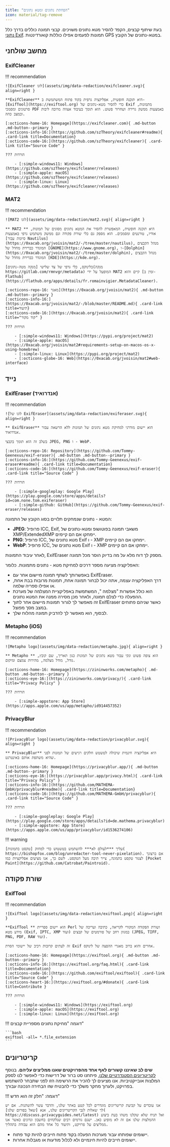 ```yaml
---
title: "הפחתת נתונים ומטא נתונים"
icon: material/tag-remove
---
```


בעת שיתוף קבצים, הקפד להסיר מטא נתונים משויכים. קבצי תמונה כוללים בדרך כלל [נתוני Exif](https://en.wikipedia.org/wiki/Exif). תמונות לפעמים אפילו כוללות קואורדינטות GPS במטא-נתונים של הקובץ.

## מחשב שולחני

### ExifCleaner

!!! recommendation

    ![ExifCleaner לוגו](assets/img/data-redaction/exifcleaner.svg){ align=right }
    
    **ExifCleaner** היא תוכנה חופשית, אפליקציה גרפית בקוד פתוח המשתמשת ב-[ExifTool](https://exiftool.org) כדי להסיר מטא-נתונים של Exif מתמונות, סרטונים ומסמכי PDF באמצעות ממשק גרירה ושחרור פשוט. הוא תומך בעיבוד אצווה מרובה ליבות ובמצב כהה.
    
    [:octicons-home-16: Homepage](https://exifcleaner.com){ .md-button .md-button--primary }
    [:octicons-info-16:](https://github.com/szTheory/exifcleaner#readme){ .card-link title=Documentation}
    [:octicons-code-16:](https://github.com/szTheory/exifcleaner){ .card-link title="Source Code" }
    
    ??? הורדות
    
        - [:simple-windows11: Windows](https://github.com/szTheory/exifcleaner/releases)
        - [:simple-apple: macOS](https://github.com/szTheory/exifcleaner/releases)
        - [:simple-linux: Linux](https://github.com/szTheory/exifcleaner/releases)

### MAT2

!!! recommendation

    ![MAT2 לוגו](assets/img/data-redaction/mat2.svg){ align=right }
    
    ** MAT2 ** היא תוכנה חופשית, המאפשרת להסיר את המטא נתונים מסוגים של תמונות, אודיו, טורנטים ומסמכים. הוא מספק גם כלי שורת פקודה וגם ממשק משתמש גרפי באמצעות [סיומת עבור Nautilus](https://0xacab.org/jvoisin/mat2/-/tree/master/nautilus), מנהל הקבצים המוגדר כברירת מחדל של [GNOME](https://www.gnome.org), ו-[Dolphin](https://0xacab.org/jvoisin/mat2/-/tree/master/dolphin), מנהל הקבצים המוגדר כברירת מחדל של [KDE](https://kde.org).
    
    בלינוקס, כלי גרפי של צד שלישי [מנקה מטה-נתונים](מנקה https://gitlab.com/rmnvgr/metadata) המופעל על ידי MAT2 קיים והוא [זמין ב- Flathub](https://flathub.org/apps/details/fr.romainvigier.MetadataCleaner).
    
    [:octicons-repo-16: מאגר](https://0xacab.org/jvoisin/mat2){ .md-button .md-button--primary }
    [:octicons-info-16:](https://0xacab.org/jvoisin/mat2/-/blob/master/README.md){ .card-link title=תיעוד}
    [:octicons-code-16:](https://0xacab.org/jvoisin/mat2){ .card-link title="קוד מקור" }
    
    ??? הורדות
    
        - [:simple-windows11: Windows](https://pypi.org/project/mat2)
        - [:simple-apple: macOS](https://0xacab.org/jvoisin/mat2#requirements-setup-on-macos-os-x-using-homebrew)
        - [:simple-linux: Linux](https://pypi.org/project/mat2)
        - [:octicons-globe-16: Web](https://0xacab.org/jvoisin/mat2#web-interface)

## נייד

### ExifEraser (אנדרואיד)

!!! recommendation

    ![לוגו של ExifEraser](assets/img/data-redaction/exiferaser.svg){ align=right }
    
    ** ExifEraser** הוא יישום מודרני למחיקת מטא נתונים של תמונות ללא הרשאה עבור אנדרואיד.
    
    בשלב זה הוא תומך בקבצי JPEG, PNG ו - WebP.
    
    [:octicons-repo-16: Repository](https://github.com/Tommy-Geenexus/exif-eraser){ .md-button .md-button--primary }
    [:octicons-info-16:](https://github.com/Tommy-Geenexus/exif-eraser#readme){ .card-link title=Documentation}
    [:octicons-code-16:](https://github.com/Tommy-Geenexus/exif-eraser){ .card-link title="Source Code" }
    
    ??? הורדות
    
        - [:simple-googleplay: Google Play](https://play.google.com/store/apps/details?id=com.none.tom.exiferaser)
        - [:simple-github: GitHub](https://github.com/Tommy-Geenexus/exif-eraser/releases)

המטא - נתונים שנמחקים תלויים בסוג הקובץ של התמונה:

* **JPEG**: פרופיל ICC, Exif, משאבי תמונה בפוטושופ ומטא-נתונים של XMP/ExtendedXMP יימחקו אם הם קיימים.
* **PNG**: פרופיל ICC, מטא נתונים של Exif ו - XMP יימחקו אם הם קיימים.
* **WebP**: פרופיל ICC, מטא נתונים של Exif ו - XMP יימחקו אם הם קיימים.

לאחר עיבוד התמונות, ExifEraser מספק לך דוח מלא על מה בדיוק הוסר מכל תמונה.

האפליקציה מציעה מספר דרכים למחיקת מטא - נתונים מתמונות. כלומר:

* באפשרותך לשתף תמונה מיישום אחר עם ExifEraser.
* דרך האפליקציה עצמה, אתה יכול לבחור תמונה אחת, תמונות מרובות בבת אחת, או אפילו ספריה שלמה.
* הוא כולל אפשרות "מצלמה ", המשתמשת באפליקציית המצלמה של מערכת ההפעלה כדי לצלם תמונה, ולאחר מכן מסירה ממנה את המטא נתונים.
* זה מאפשר לך לגרור תמונות מיישום אחר לתוך ExifEraser כאשר שניהם פתוחים במצב מסך מפוצל.
* לבסוף, הוא מאפשר לך להדביק תמונה מהלוח שלך.

### Metapho (iOS)

!!! recommendation

    ![Metapho logo](assets/img/data-redaction/metapho.jpg){ align=right }
    
    ** Metapho ** הוא צופה פשוט ונקי עבור מטא נתונים של תמונות כגון תאריך, שם קובץ, גודל, מודל מצלמה, מהירות צמצם ומיקום.
    
    [:octicons-home-16: Homepage](https://zininworks.com/metapho){ .md-button .md-button--primary }
    [:octicons-eye-16:](https://zininworks.com/privacy/){ .card-link title="Privacy Policy" }
    
    ??? הורדות
    
        - [:simple-appstore: App Store](https://apps.apple.com/us/app/metapho/id914457352)

### PrivacyBlur

!!! recommendation

    ![PrivacyBlur logo](assets/img/data-redaction/privacyblur.svg){ align=right }
    
    ** PrivacyBlur** היא אפליקציה חינמית שיכולה לטשטש חלקים רגישים של תמונות לפני שהיא משתפת אותם באינטרנט.
    
    [:octicons-home-16: Homepage](https://privacyblur.app/){ .md-button .md-button--primary }
    [:octicons-eye-16:](https://privacyblur.app/privacy.html){ .card-link title="Privacy Policy" }
    [:octicons-info-16:](https://github.com/MATHEMA-GmbH/privacyblur#readme){ .card-link title=Documentation}
    [:octicons-code-16:](https://github.com/MATHEMA-GmbH/privacyblur){ .card-link title="Source Code" }
    
    ??? הורדות
    
        - [:simple-googleplay: Google Play](https://play.google.com/store/apps/details?id=de.mathema.privacyblur)
        - [:simple-appstore: App Store](https://apps.apple.com/us/app/privacyblur/id1536274106)

!!! warning

    עליך ***לעולם לא*** להשתמש בטשטוש כדי למחוק [טקסט בתמונות]( https://bishopfox.com/blog/unredacter-tool-never-pixelation). אם ברצונך לצנזר טקסט בתמונה, צייר תיבה מעל הטקסט. לשם כך, אנו מציעים אפליקציות כמו [Pocket Paint](https://github.com/Catrobat/Paintroid).

## שורת פקודה

### ExifTool

!!! recommendation

    ![ExifTool logo](assets/img/data-redaction/exiftool.png){ align=right }
    
    **ExifTool ** הוא יישום ספריית Perl ושורת הפקודה המקורי לקריאה, כתיבה ועריכה של מידע מטא (Exif, IPTC, XMP ועוד) במגוון רחב של פורמטים של קבצים (JPEG, TIFF, PNG, PDF, RAW ועוד).
    
    זה לעתים קרובות רכיב של יישומי הסרת Exif אחרים והוא ברוב מאגרי ההפצה של לינוקס.
    
    [:octicons-home-16: Homepage](https://exiftool.org){ .md-button .md-button--primary }
    [:octicons-info-16:](https://exiftool.org/faq.html){ .card-link title=Documentation}
    [:octicons-code-16:](https://github.com/exiftool/exiftool){ .card-link title="Source Code" }
    [:octicons-heart-16:](https://exiftool.org/#donate){ .card-link title=Contribute }
    
    ??? הורדות
    
        - [:simple-windows11: Windows](https://exiftool.org)
        - [:simple-apple: macOS](https://exiftool.org)
        - [:simple-linux: Linux](https://exiftool.org)

!!! דוגמה "מחיקת נתונים מספריית קבצים"

    ```bash
    exiftool -all= *.file_extension
    ```

## קריטריונים

**שים לב שאיננו קשורים לאף אחד מהפרויקטים שאנו ממליצים עליהם.** בנוסף [לקריטריונים הסטנדרטיים שלנו](about/criteria.md), פיתחנו סט ברור של דרישות כדי לאפשר לנו לספק המלצות אובייקטיביות. אנו מציעים לך להכיר את הרשימה הזו לפני שתבחר להשתמש בפרויקט, ולערוך מחקר משלך כדי להבטיח שזו הבחירה הנכונה עבורך.

!!! דוגמה: "חלק זה הוא חדש"

    אנו עובדים על קביעת קריטריונים מוגדרים לכל קטע באתר שלנו, והדבר עשוי להשתנות. אם יש לך שאלות לגבי הקריטריונים שלנו, אנא [שאל בפורום שלנו]( https://discuss.privacyguides.net/latest) ואל תניח שלא שקלנו משהו בעת ביצוע ההמלצות שלנו אם זה לא מופיע כאן. ישנם גורמים רבים שנלקחים בחשבון ונדונים כאשר אנו ממליצים על פרויקט, ותיעוד כל אחד מהם הוא עבודה בתהליך.

- יישומים שפותחו עבור מערכות הפעלה בקוד פתוח חייבים להיות קוד פתוח.
- יישומים חייבים להיות חינמיים ולא לכלול מודעות או מגבלות אחרות.
